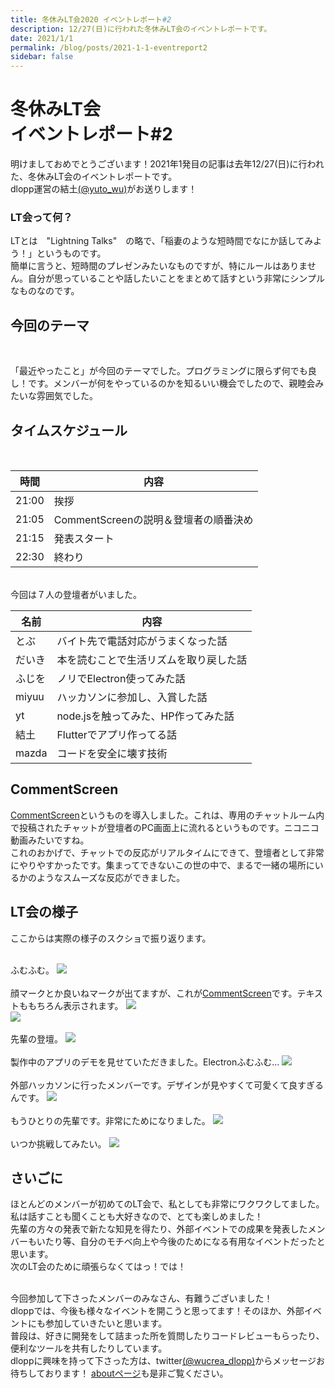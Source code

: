 ```yaml
---
title: 冬休みLT会2020 イベントレポート#2
description: 12/27(日)に行われた冬休みLT会のイベントレポートです。
date: 2021/1/1
permalink: /blog/posts/2021-1-1-eventreport2
sidebar: false
---
```

# 冬休みLT会 <br> イベントレポート#2

明けましておめでとうございます！2021年1発目の記事は去年12/27(日)に行われた、冬休みLT会のイベントレポートです。 <br>
dlopp運営の結土[(@yuto_wu)](https://twitter.com/yuto_wu)がお送りします！

### LT会って何？
LTとは　"Lightning Talks"　の略で、「稲妻のような短時間でなにか話してみよう！」というものです。 <br>
簡単に言うと、短時間のプレゼンみたいなものですが、特にルールはありません。自分が思っていることや話したいことをまとめて話すという非常にシンプルなものなのです。
<br>

## 今回のテーマ
<br>

「最近やったこと」が今回のテーマでした。プログラミングに限らず何でも良し！です。メンバーが何をやっているのかを知るいい機会でしたので、親睦会みたいな雰囲気でした。

## タイムスケジュール
<br>

| 時間 | 内容 |
| ---- | ---- |
| 21:00 | 挨拶 |
| 21:05 | CommentScreenの説明＆登壇者の順番決め |
| 21:15 | 発表スタート |
| 22:30 | 終わり |
<br>
今回は７人の登壇者がいました。
<br>

| 名前 | 内容 |
| ---- | ---- |
| とぶ   | バイト先で電話対応がうまくなった話     |
| だいき | 本を読むことで生活リズムを取り戻した話 |
| ふじを | ノリでElectron使ってみた話             |
| miyuu  | ハッカソンに参加し、入賞した話         |
| yt     | node.jsを触ってみた、HP作ってみた話    |
| 結土   | Flutterでアプリ作ってる話              |
| mazda  | コードを安全に壊す技術                 |


## CommentScreen
[CommentScreen](https://commentscreen.com/)というものを導入しました。これは、専用のチャットルーム内で投稿されたチャットが登壇者のPC画面上に流れるというものです。ニコニコ動画みたいですね。<br>
これのおかげで、チャットでの反応がリアルタイムにできて、登壇者として非常にやりやすかったです。集まってできないこの世の中で、まるで一緒の場所にいるかのようなスムーズな反応ができました。

## LT会の様子
ここからは実際の様子のスクショで振り返ります。
<br>
<br>

ふむふむ。
![](./../../.vuepress/public/events/2020/lt2020report/1.png)
<br>
<br>
顔マークとか良いねマークが出てますが、これが[CommentScreen](https://commentscreen.com/)です。テキストももちろん表示されます。
![](./../../.vuepress/public/events/2020/lt2020report/2.png)
<br>
![](./../../.vuepress/public/events/2020/lt2020report/3.png)
<br>
<br>
先輩の登壇。
![](./../../.vuepress/public/events/2020/lt2020report/4.png)
<br>
<br>
製作中のアプリのデモを見せていただきました。Electronふむふむ...
![](./../../.vuepress/public/events/2020/lt2020report/5.png)
<br>
<br>
外部ハッカソンに行ったメンバーです。デザインが見やすくて可愛くて良すぎるんです。
![](./../../.vuepress/public/events/2020/lt2020report/6.png)
<br>
<br>
もうひとりの先輩です。非常にためになりました。
![](./../../.vuepress/public/events/2020/lt2020report/7.png)
<br>
<br>
いつか挑戦してみたい。
![](./../../.vuepress/public/events/2020/lt2020report/8.png)
<br>



## さいごに
ほとんどのメンバーが初めてのLT会で、私としても非常にワクワクしてました。私は話すことも聞くことも大好きなので、とても楽しめました！<br>
先輩の方々の発表で新たな知見を得たり、外部イベントでの成果を発表したメンバーもいたり等、自分のモチベ向上や今後のためになる有用なイベントだったと思います。<br>
次のLT会のために頑張らなくてはっ！では！<br>
<br>

今回参加して下さったメンバーのみなさん、有難うございました！<br>
dloppでは、今後も様々なイベントを開こうと思ってます！そのほか、外部イベントにも参加していきたいと思います。 <br>
普段は、好きに開発をして詰まった所を質問したりコードレビューもらったり、便利なツールを共有したりしています。 <br>
dloppに興味を持って下さった方は、twitter[(@wucrea_dlopp)](https://twitter.com/wucrea_dlopp)からメッセージお待ちしております！
[aboutページ](../../about/index.md)も是非ご覧ください。